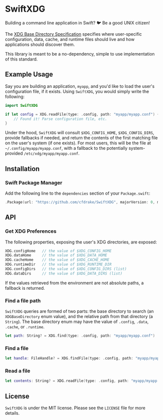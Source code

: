 # SwiftXDG

Building a command line application in Swift? 🐦 Be a good UNIX citizen!

The [XDG Base Directory Specification](https://specifications.freedesktop.org/basedir-spec/basedir-spec-latest.html)
specifies where user-specific configuration, data, cache, and runtime files should live and how applications should
discover them.

This library is meant to be a no-dependency, simple to use implementation of this standard.

## Example Usage

Say you are building an application, `myapp`, and you'd like to load the user's configuration file, if it exists.
Using `SwiftXDG`, you would simply write the following:

```swift
import SwiftXDG

if let config = XDG.readFile(type: .config, path: "myapp/myapp.conf") {
    // Found it! Parse configuration file, etc.  
}
```

Under the hood, `SwiftXDG` will consult `$XDG_CONFIG_HOME`, `$XDG_CONFIG_DIRS`, provide fallbacks if needed, and
return the contents of the first matching file on the user's system (if one exists). For most users, this will be
the file at `~/.config/myapp/myapp.conf`, with a fallback to the potentially system-provided `/etc/xdg/myapp/myapp.conf`.

## Installation

### Swift Package Manager

Add the following line to the `dependencies` section of your `Package.swift`:

```swift
.Package(url: "https://github.com/cfdrake/SwiftXDG", majorVersion: 0, minorVersion: 1)
```

## API

### Get XDG Preferences

The following properties, exposing the user's XDG directories, are exposed:

```swift
XDG.configHome   // the value of $XDG_CONFIG_HOME
XDG.dataHome     // the value of $XDG_DATA_HOME
XDG.cacheHome    // the value of $XDG_CACHE_HOME
XDG.runtimeDir   // the value of $XDG_RUNTIME_DIR
XDG.configDirs   // the value of $XDG_CONFIG_DIRS (list)
XDG.dataDirs     // the value of $XDG_DATA_DIRS (list)
```

If the values retrieved from the environment are not absolute paths, a fallback is returned.

### Find a file path

`SwiftXDG` queries are formed of two parts: the base directory to search (an `XDGBaseDirectory` enum value),
and the relative path from that directory (a `String`). The base directory enum may have the value of `.config`,
`.data`, `.cache`, or `.runtime`.

```swift
let path: String? = XDG.find(type: .config, path: "myapp/myapp.conf")
```

### Find a file

```swift
let handle: FileHandle? = XDG.findFile(type: .config, path: "myapp/myapp.conf")
```

### Read a file

```swift
let contents: String? = XDG.readFile(type: .config, path: "myapp/myapp.conf")
```

## License

`SwiftXDG` is under the MIT license. Please see the `LICENSE` file for more details.
